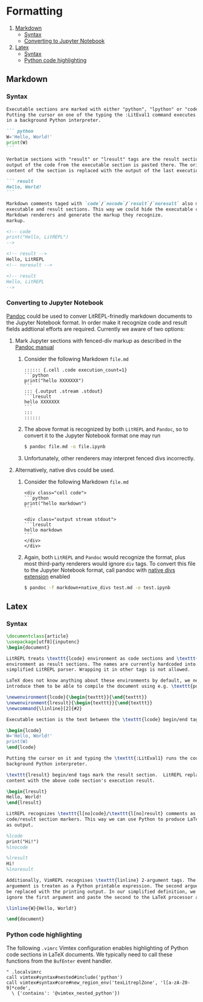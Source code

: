 Formatting
==========


1. [Markdown](#markdown)
   * [Syntax](#syntax)
   * [Converting to Jupyter Notebook](#converting-to-jupyter-notebook)
2. [Latex](#latex)
   * [Syntax](#syntax)
   * [Python code highlighting](#python-code-highlighting)

Markdown
--------

### Syntax

~~~~ markdown
Executable sections are marked with either "python", "lpython" or "code" tags.
Putting the cursor on one of the typing the :LitEval1 command executes its code
in a background Python interpreter.

``` python
W='Hello, World!'
print(W)
```

Verbatim sections with "result" or "lresult" tags are the result sections . The
output of the code from the executable section is pasted there. The original
content of the section is replaced with the output of the last execution.

``` result
Hello, World!
```

Markdown comments taged with `code`/`nocode`/`result`/`noresult` also mark
executable and result sections. This way we could hide the executable code from
Markdown renderers and generate the markup they recognize.
markup.

<!-- code
print("Hello, LitREPL")
-->

<!-- result -->
Hello, LitREPL
<!-- noresult -->

<!-- result
Hello, LitREPL
-->
~~~~

### Converting to Jupyter Notebook

[Pandoc](https://pandoc.org) could be used to conver LitREPL-frinedly markdown
documents to the Jupyter Notebook format. In order make it recognize code and
result fields addtional efforts are required. Currently we aware of two options:
1. Mark Jupyter sections with fenced-div markup as described in the [Pandoc
   manual](https://pandoc.org/MANUAL.html#jupyter-notebooks)
   1. Consider the following Markdown `file.md`
      ````{.markdown}
      :::::: {.cell .code execution_count=1}
      ```python
      print("hello XXXXXXX")
      ```
      ::: {.output .stream .stdout}
      ```lresult
      hello XXXXXXX
      ```
      :::
      ::::::
      ````
   2. The above format is recognized by both `LitREPL` and `Pandoc`, so to
      convert it to the Jupyter Notebook format one may run
      ```sh
      $ pandoc file.md -o file.ipynb
      ```
   3. Unfortunately, other renderers may interpret fenced divs incorrectly.

2. Alternatively, native divs could be used.
   1. Consider the following Markdown `file.md`
      ````{.markdown}
      <div class="cell code">
      ```python
      print("hello markdown")
      ```

      <div class="output stream stdout">
      ```lresult
      hello markdown
      ```
      </div>
      </div>
      ````
   2. Again, both `LitREPL` and `Pandoc` would recognize the format, plus most
      third-party renderers would ignore `div` tags. To convert this file to the
      Jupyter Notebook format, call pandoc with
      [native divs extension](https://pandoc.org/MANUAL.html#extension-native_divs)
      enabled
      ```sh
      $ pandoc -f markdown+native_divs test.md -o test.ipynb
      ```

Latex
-----

### Syntax

~~~~ latex
\documentclass{article}
\usepackage[utf8]{inputenc}
\begin{document}

LitREPL treats \texttt{lcode} environment as code sections and \texttt{lresult}
environment as result sections. The names are currently hardcoded into the
simplified LitREPL parser. Wrapping it in other tags is not allowed.

LaTeX does not know anything about these environments by default, we need to
introduce them to be able to compile the document using e.g. \texttt{pdflatex}.

\newenvironment{lcode}{\begin{texttt}}{\end{texttt}}
\newenvironment{lresult}{\begin{texttt}}{\end{texttt}}
\newcommand{\linline}[2]{#2}

Executable section is the text between the \texttt{lcode} begin/end tags.

\begin{lcode}
W='Hello, World!'
print(W)
\end{lcode}

Putting the cursor on it and typing the \texttt{:LitEval1} runs the code in the
background Python interpreter.

\texttt{lresult} begin/end tags mark the result section.  LitREPL replaces its
content with the above code section's execution result.

\begin{lresult}
Hello, World!
\end{lresult}

LitREPL recognizes \texttt{l[no]code}/\texttt{l[no]result} comments as
code/result section markers. This way we can use Python to produce LaTeX markup
as output.

%lcode
print("Hi!")
%lnocode

%lresult
Hi!
%lnoresult

Additionally, VimREPL recognises \texttt{linline} 2-argument tags. The first
arguement is treaten as a Python printable expression. The second arguemnt is to
be replaced with the printing output. In our simplified definition, we simply
ignore the first argument and paste the second to the LaTeX processor as-is.

\linline{W}{Hello, World!}

\end{document}
~~~~

### Python code highlighting

The following `.vimrc` Vimtex configuration enables highlighting of Python
code sections in LaTeX documents. We typically need to call these functions from
the `BufEnter` event handler.

``` vim
" .localvimrc
call vimtex#syntax#nested#include('python')
call vimtex#syntax#core#new_region_env('texLitreplZone', 'l[a-zA-Z0-9]*code',
  \ {'contains': '@vimtex_nested_python'})
```

